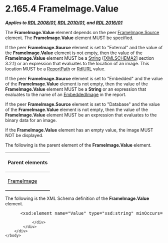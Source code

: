 <html dir="LTR" xmlns:mshelp="http://msdn.microsoft.com/mshelp" xmlns:ddue="http://ddue.schemas.microsoft.com/authoring/2003/5" xmlns:xlink="http://www.w3.org/1999/xlink" xmlns:tool="http://www.microsoft.com/tooltip">
    <head>
        <meta http-equiv="Content-Type" content="text/html; CHARSET=utf-8"></meta>
        <meta name="save" content="history"></meta>
        <title>2.165.4 FrameImage.Value</title>
        <xml>
            <mshelp:toctitle title="2.165.4 FrameImage.Value"></mshelp:toctitle>
            <mshelp:rltitle title="[MS-RDL]: FrameImage.Value"></mshelp:rltitle>
            <mshelp:keyword index="A" term="c3fa2019-f121-4a66-bb6a-c0c6ad4943cb"></mshelp:keyword>
            <mshelp:attr name="DCSext.ContentType" value="open specification"></mshelp:attr>
            <mshelp:attr name="AssetID" value="c3fa2019-f121-4a66-bb6a-c0c6ad4943cb"></mshelp:attr>
            <mshelp:attr name="TopicType" value="kbRef"></mshelp:attr>
            <mshelp:attr name="DCSext.Title" value="[MS-RDL]: FrameImage.Value" />
        </xml>
    </head>
    <body>
        <div id="header">
            <h1 class="heading">2.165.4 FrameImage.Value</h1>
        </div>
        <div id="mainSection">
            <div id="mainBody">
                <div id="allHistory" class="saveHistory"></div>
                <div id="sectionSection0" class="section" name="collapseableSection">
                    

<p><b><i>Applies to </i></b><a href="1e855f94-4617-47e4-b89e-0856c6cb420f.html"><b><i>RDL 2008/01</i></b></a><b><i>,
</i></b><a href="3428e690-a348-4ec7-8a6a-8efb42d2cdee.html"><b><i>RDL 2010/01</i></b></a><b><i>,
and </i></b><a href="52ce3983-2bfc-4e72-9359-42aaf5fe4509.html"><b><i>RDL 2016/01</i></b></a></p>

<p>The <b>FrameImage.Value</b> element depends on the peer <a href="2ae6ea91-3f40-40ad-9179-42e9a31f40df.html">FrameImage.Source</a> element.
The <b>FrameImage.Value</b> element MUST be specified. </p>

<p>If the peer <b>FrameImage.Source</b> element is set to
&quot;External&quot; and the value of the <b>FrameImage.Value</b> element is
not empty, then the value of the <b>FrameImage.Value</b> element MUST be a <a href="1ed81ef3-a683-45e3-aaad-bd2bbe71bc3d.html">String</a> (<a href="https://go.microsoft.com/fwlink/?LinkId=90610">[XMLSCHEMA2]</a> section
3.2.1) or an expression that evaluates to the location of an image. This
location MUST be a <a href="0e8ab873-6565-45f0-a61f-2d7da8e1ff74.html">ReportPath</a>
or <a href="6977536e-dae7-44f3-a737-a249567cf172.html">RdlURL</a> value.</p>

<p>If the peer <b>FrameImage.Source</b> element is set to
&quot;Embedded&quot; and the value of the <b>FrameImage.Value</b> element is
not empty, then the value of the <b>FrameImage.Value</b> element MUST be a <b>String</b>
or an expression that evaluates to the name of an <a href="6cdb345a-b502-4eee-84fd-de5ccf2a40e7.html">EmbeddedImage</a> in the
report.</p>

<p>If the peer <b>FrameImage.Source</b> element is set to
&quot;Database&quot; and the value of the <b>FrameImage.Value</b> element is
not empty, then the value of the <b>FrameImage.Value</b> element MUST be an
expression that evaluates to the binary data for an image. </p>

<p>If the <b>FrameImage.Value</b> element has an empty value,
the image MUST NOT be displayed.</p>

<p>The following is the parent element of the <b>FrameImage.Value</b>
element.</p>

<table>
 <thead>
  <tr>
   <th>
   <p>Parent elements</p>
   </th>
  </tr>
 </thead>
 <tr>
  <td>
  <p><a href="d2247c83-867d-4208-85b6-874f650bfbb2.html">FrameImage</a></p>
  </td>
 </tr>
</table>

<p>The following is the XML Schema definition of the <b>FrameImage.Value</b>
element.</p>

<dl>
<dd>
<div><pre> &lt;xsd:element name=&quot;Value&quot; type=&quot;xsd:string&quot; minOccurs=&quot;1&quot; &quot;/&gt;
</pre></div>
</dd></dl>


                </div>
            </div>
        </div>
    </body>
</html>